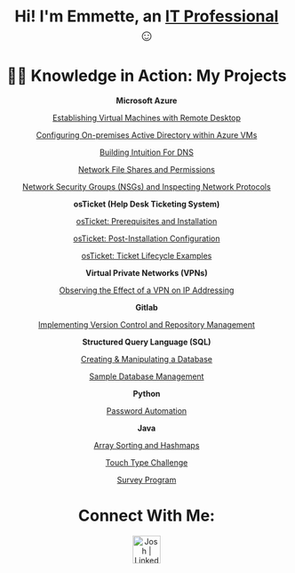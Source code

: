 <h1 align="center">Hi! I'm Emmette, an <a href="https://linkedin.com/in/emmette-quiambao-517a03231">IT Professional</a> ☺</h1>

<h1 align="center">👨‍💻 Knowledge in Action: My Projects</h1>










<p align="center">
  <b>Microsoft Azure</b>
</p>

<p align="center">
  <a href="https://github.com/Emq17/Creating-Virtual-Machine-Azure">Establishing Virtual Machines with Remote Desktop</a>
</p>

<p align="center">
  <a href="https://github.com/NetProtect1/Configuring-On-premises-Active-Directory-within-Azure-VMs">Configuring On-premises Active Directory within Azure VMs</a>
</p>

<p align="center">
  <a href="https://github.com/Emq17/Building-Intuition-For-DNS">Building Intuition For DNS</a>
</p>

<p align="center">
  <a href="https://github.com/Emq17/Network-File-Shares-And-Permissions">Network File Shares and Permissions</a>
</p>

<p align="center">
  <a href="https://github.com/NetProtect1/Network-Security-Groups-and-Inspecting-Network-Protocols">Network Security Groups (NSGs) and Inspecting Network Protocols</a>
</p>













<p align="center">
  <b>osTicket (Help Desk Ticketing System)</b>
</p>



 <p align="center">
  <a href="https://github.com/Emq17/osTicket-Prerequisites-and-Installation/tree/main">osTicket: Prerequisites and Installation</a>
</p>

<p align="center">
  <a href="https://github.com/NetProtect1/osTicket-Post-Installation-Configuration">osTicket: Post-Installation Configuration</a>
</p>

<p align="center">
  <a href="https://github.com/NetProtect1/osTicket-Ticket-Lifecycle-Examples">osTicket: Ticket Lifecycle Examples</a>
</p>




<p align="center">
  <b>Virtual Private Networks (VPNs)</b>
</p>

<p align="center">
  <a href="https://github.com/Emq17/Observing-IP-Addresses-Through-ProtonVPN">Observing the Effect of a VPN on IP Addressing</a>
</p>






<p align="center">
  <b>Gitlab</b>
</p>

<p align="center">
  <a href="https://github.com/Emq17/Version-Control-Using-Git-for-Gitlab">Implementing Version Control and Repository Management</a>
</p>







<p align="center">
  <b>Structured Query Language (SQL)</b>
</p>

<p align="center">
  <a href="https://github.com/Emq17/Creating-And-Manipulating-A-Database/tree/main">Creating & Manipulating a Database</a>
</p>


<p align="center">
  <a href="https://github.com/Emq17/Sample-Database-Management/tree/main">Sample Database Management</a>
</p>









<p align="center">
  <b>Python</b>
</p>

<p align="center">
<a href="https://github.com/Emq17/Password-Automation/tree/main">Password Automation</a>
</p>
 








<p align="center">
  <b>Java</b>
</p>



<p align="center">
  <a href="https://github.com/Emq17/Array-Sorting-and-Hashmaps">Array Sorting and Hashmaps</a></b>
</p>


<p align="center">
  <a href="https://github.com/Emq17/Touch-Typing/tree/main">Touch Type Challenge</a>
</p>
 

<p align="center">
  <a href="https://github.com/Emq17/Survey-Program">Survey Program</a>
</p>




























 

<h1 align="center">Connect With Me:</h1>


<p align="center">
  <a href="https://linkedin.com/in/emmetteq">
    <img alt="Josh | LinkedIn" width="50px" src="https://upload.wikimedia.org/wikipedia/commons/8/81/LinkedIn_icon.svg" />
  </a>
</p>



<!-- [<img align="left" alt="Josh | Instagram" width="22px" src="https://cdn.jsdelivr.net/npm/simple-icons@v3/icons/instagram.svg" />][instagram]

[instagram]: https://www.instagram.com/Josh -->


